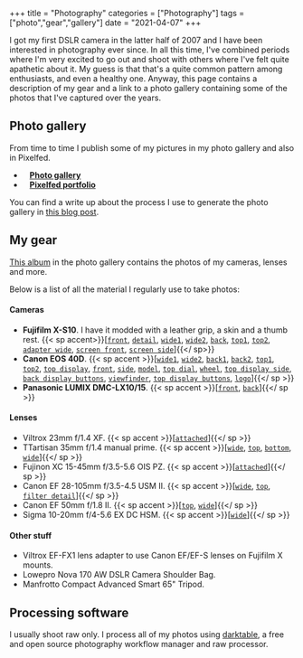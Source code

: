 +++
title = "Photography"
categories = ["Photography"]
tags = ["photo","gear","gallery"]
date = "2021-04-07"
+++

I got my first DSLR camera in the latter half of 2007 and I have been interested in photography ever since. In all this time, I've combined periods where I'm very excited to go out and shoot with others where I've felt quite apathetic about it. My guess is that that's a quite common pattern among enthusiasts, and even a healthy one. Anyway, this page contains a description of my gear and a link to a photo gallery containing some of the photos that I've captured over the years.

## Photo gallery

From time to time I publish some of my pictures in my photo gallery and also in Pixelfed.

* <i class="fa fa-camera" aria-hidden="true"></i>&nbsp;&nbsp;  [**Photo gallery**](/photo-gallery)
* <i class="fa fa-pixelfed" aria-hidden="true"></i>&nbsp;&nbsp;  [**Pixelfed portfolio**](https://portfolio.pixelfed.social/jumpinglangur)


You can find a write up about the process I use to generate the photo gallery in [this blog post](/blog/2021/static-photo-gallery).

## My gear

[This album](/photo-gallery/gear.html) in the photo gallery contains the photos of my cameras, lenses and more.

Below is a list of all the material I regularly use to take photos:

#### Cameras

*  **Fujifilm X-S10**. I have it modded with a leather grip, a skin and a thumb rest. {{< sp accent>}}[[`front`](http://wwwstaff.ari.uni-heidelberg.de/gaiasandbox/personal/images/gallery/gear/X-S10_mod_front_col.jpg), [`detail`](http://wwwstaff.ari.uni-heidelberg.de/gaiasandbox/personal/images/gallery/gear/X-S10_mod_detail_bw.jpg), [`wide1`](http://wwwstaff.ari.uni-heidelberg.de/gaiasandbox/personal/images/gallery/gear/X-S10_mod_wide.jpg), [`wide2`](http://wwwstaff.ari.uni-heidelberg.de/gaiasandbox/personal/images/gallery/gear/X-S10_mod_wide2.jpg), [`back`](http://wwwstaff.ari.uni-heidelberg.de/gaiasandbox/personal/images/gallery/gear/X-S10_back.jpg), [`top1`](http://wwwstaff.ari.uni-heidelberg.de/gaiasandbox/personal/images/gallery/gear/X-S10_mod_top_bw_23mm.jpg), [`top2`](http://wwwstaff.ari.uni-heidelberg.de/gaiasandbox/personal/images/gallery/gear/X-S10_mod_top_bw_23mm-2.jpg), [`adapter wide`](http://wwwstaff.ari.uni-heidelberg.de/gaiasandbox/personal/images/gallery/gear/X-S10_canon28-105_adapter_wide.jpg), [`screen front`](http://wwwstaff.ari.uni-heidelberg.de/gaiasandbox/personal/images/gallery/gear/X-S10_articulated_screen_front.jpg), [`screen side`](http://wwwstaff.ari.uni-heidelberg.de/gaiasandbox/personal/images/gallery/gear/X-S10_articulated_screen_side.jpg)]{{</ sp>}}
*  **Canon EOS 40D**. {{< sp accent >}}[[`wide1`](http://wwwstaff.ari.uni-heidelberg.de/gaiasandbox/personal/images/gallery/gear/40D_wide.jpg), [`wide2`](http://wwwstaff.ari.uni-heidelberg.de/gaiasandbox/personal/images/gallery/gear/40D_wide_view.jpg), [`back1`](http://wwwstaff.ari.uni-heidelberg.de/gaiasandbox/personal/images/gallery/gear/40D_back.jpg), [`back2`](http://wwwstaff.ari.uni-heidelberg.de/gaiasandbox/personal/images/gallery/gear/40D_back_low.jpg), [`top1`](http://wwwstaff.ari.uni-heidelberg.de/gaiasandbox/personal/images/gallery/gear/40D_top_1.jpg), [`top2`](http://wwwstaff.ari.uni-heidelberg.de/gaiasandbox/personal/images/gallery/gear/40D_top_1.jpg), [`top display`](http://wwwstaff.ari.uni-heidelberg.de/gaiasandbox/personal/images/gallery/gear/40D_top_display_view.jpg), [`front`](http://wwwstaff.ari.uni-heidelberg.de/gaiasandbox/personal/images/gallery/gear/40D_front.jpg), [`side`](http://wwwstaff.ari.uni-heidelberg.de/gaiasandbox/personal/images/gallery/gear/40D_detail_side.jpg), [`model`](http://wwwstaff.ari.uni-heidelberg.de/gaiasandbox/personal/images/gallery/gear/40D_logo.jpg), [`top dial`](http://wwwstaff.ari.uni-heidelberg.de/gaiasandbox/personal/images/gallery/gear/40D_dial.jpg), [`wheel`](http://wwwstaff.ari.uni-heidelberg.de/gaiasandbox/personal/images/gallery/gear/40D_wheel.jpg), [`top display side`](http://wwwstaff.ari.uni-heidelberg.de/gaiasandbox/personal/images/gallery/gear/40D_top_display.jpg), [`back display buttons`](http://wwwstaff.ari.uni-heidelberg.de/gaiasandbox/personal/images/gallery/gear/40D_screen_buttons.jpg), [`viewfinder`](http://wwwstaff.ari.uni-heidelberg.de/gaiasandbox/personal/images/gallery/gear/40D_viewfinder.jpg), [`top display buttons`](http://wwwstaff.ari.uni-heidelberg.de/gaiasandbox/personal/images/gallery/gear/40D_top_display_buttons.jpg), [`logo`](http://wwwstaff.ari.uni-heidelberg.de/gaiasandbox/personal/images/gallery/gear/40D_canon_logo.jpg)]{{</ sp >}}
*  **Panasonic LUMIX DMC-LX10/15**. {{< sp accent >}}[[`front`](http://wwwstaff.ari.uni-heidelberg.de/gaiasandbox/personal/images/gallery/gear/lumix-lx15-1.jpg), [`back`](http://wwwstaff.ari.uni-heidelberg.de/gaiasandbox/personal/images/gallery/gear/lumix-lx15-2.jpg)]{{</ sp >}}

#### Lenses

*  Viltrox 23mm f/1.4 XF. {{< sp accent >}}[[`attached`](http://wwwstaff.ari.uni-heidelberg.de/gaiasandbox/personal/images/gallery/gear/X-S10_mod_top_bw_23mm.jpg)]{{</ sp >}}
*  TTartisan 35mm f/1.4 manual prime. {{< sp accent >}}[[`wide`](http://wwwstaff.ari.uni-heidelberg.de/gaiasandbox/personal/images/gallery/gear/35mm_wide.jpg), [`top`](http://wwwstaff.ari.uni-heidelberg.de/gaiasandbox/personal/images/gallery/gear/35mm_top.jpg), [`bottom`](http://wwwstaff.ari.uni-heidelberg.de/gaiasandbox/personal/images/gallery/gear/35mm_bottom.jpg), [`wide`](http://wwwstaff.ari.uni-heidelberg.de/gaiasandbox/personal/images/gallery/gear/35mm_side.jpg)]{{</ sp >}}
*  Fujinon XC 15-45mm f/3.5-5.6 OIS PZ. {{< sp accent >}}[[`attached`](http://wwwstaff.ari.uni-heidelberg.de/gaiasandbox/personal/images/gallery/gear/X-S10_right.jpg)]{{</ sp >}}
*  Canon EF 28-105mm f/3.5-4.5 USM II. {{< sp accent >}}[[`wide`](http://wwwstaff.ari.uni-heidelberg.de/gaiasandbox/personal/images/gallery/gear/28-105_tall.jpg), [`top`](http://wwwstaff.ari.uni-heidelberg.de/gaiasandbox/personal/images/gallery/gear/28-105_top.jpg), [`filter detail`](http://wwwstaff.ari.uni-heidelberg.de/gaiasandbox/personal/images/gallery/gear/28-105_cap.jpg)]{{</ sp >}}
*  Canon EF 50mm f/1.8 II. {{< sp accent >}}[[`top`](http://wwwstaff.ari.uni-heidelberg.de/gaiasandbox/personal/images/gallery/gear/50mm_top.jpg), [`wide`](http://wwwstaff.ari.uni-heidelberg.de/gaiasandbox/personal/images/gallery/gear/50mm_wide.jpg)]{{</ sp >}}
*  Sigma 10-20mm f/4-5.6 EX DC HSM. {{< sp accent >}}[[`wide`](http://wwwstaff.ari.uni-heidelberg.de/gaiasandbox/personal/images/gallery/gear/10-20_wide.jpg)]{{</ sp >}}

#### Other stuff

*  Viltrox EF-FX1 lens adapter to use Canon EF/EF-S lenses on Fujifilm X mounts.
*  Lowepro Nova 170 AW DSLR Camera Shoulder Bag.
*  Manfrotto Compact Advanced Smart 65" Tripod.


## Processing software

I usually shoot raw only. I process all of my photos using [darktable](https://www.darktable.org), a free and open source photography workflow manager and raw processor.
